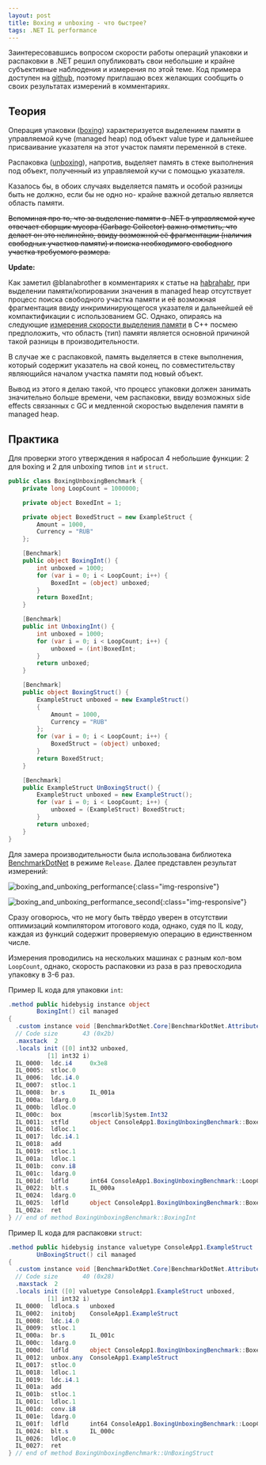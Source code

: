 ```yaml
---
layout: post
title: Boxing и unboxing - что быстрее?
tags: .NET IL performance
---
```


Заинтересовавшись вопросом скорости работы операций упаковки и распаковки в .NET решил опубликовать свои небольшие и крайне субъективные наблюдения и измерения по этой теме. Код примера доступен на [github](https://github.com/FSou1/BoxingUnboxingBenchmark), поэтому приглашаю всех желающих сообщить о своих результатах измерений в комментариях.

## Теория

Операция упаковки ([boxing](https://msdn.microsoft.com/en-us/library/yz2be5wk.aspx#Anchor_1)) характеризуется выделением памяти в управляемой куче (managed heap) под объект value type и дальнейшее присваивание указателя на этот участок памяти переменной в стеке.

Распаковка ([unboxing](https://msdn.microsoft.com/en-us/library/yz2be5wk.aspx#Anchor_4)), напротив, выделяет память в стеке выполнения под объект, полученный из управляемой кучи с помощью указателя. 

Казалось бы, в обоих случаях выделяется память и особой разницы быть не должно, если бы не одно но- крайне важной деталью является область памяти. 

~~Вспоминая про то, что за выделение памяти в .NET в управляемой куче отвечает сборщик мусора (Garbage Collector) важно отметить, что делает он это нелинейно, ввиду возможной её фрагментации (наличия свободных участков памяти) и поиска необходимого свободного участка требуемого размера.~~

**Update:**

Как заметил @blanabrother в комментариях к статье на [habrahabr](https://habrahabr.ru/post/328052/), при выделении памяти/копировании значения в managed heap отсутствует процесс поиска свободного участка памяти и её возможная фрагментация ввиду инкриминирующегося указателя и дальнейшей её компактификации с использованием GC. Однако, опираясь на следующие [измерения скорости выделения памяти](http://stackoverflow.com/a/163765/2524304) в C++ посмею предположить, что область (тип) памяти является основной причиной такой разницы в производительности.

В случае же с распаковкой, память выделяется в стеке выполнения, который содержит указатель на свой конец, по совместительству являющийся началом участка памяти под новый объект.

Вывод из этого я делаю такой, что процесс упаковки должен занимать значительно больше времени, чем распаковки, ввиду возможных side effects связанных с GC и медленной скоростью выделения памяти в managed heap.

## Практика

Для проверки этого утверждения я набросал 4 небольшие функции: 2 для boxing и 2 для unboxing типов `int` и `struct`.

```c#
public class BoxingUnboxingBenchmark {
    private long LoopCount = 1000000;

    private object BoxedInt = 1;

    private object BoxedStruct = new ExampleStruct {
        Amount = 1000,
        Currency = "RUB"
    };

    [Benchmark]
    public object BoxingInt() {
        int unboxed = 1000;
        for (var i = 0; i < LoopCount; i++) {
            BoxedInt = (object) unboxed;
        }
        return BoxedInt;
    }

    [Benchmark]
    public int UnboxingInt() {
        int unboxed = 1000;
        for (var i = 0; i < LoopCount; i++) {
            unboxed = (int)BoxedInt;
        }
        return unboxed;
    }

    [Benchmark]
    public object BoxingStruct() {
        ExampleStruct unboxed = new ExampleStruct()
        {
            Amount = 1000,
            Currency = "RUB"
        };
        for (var i = 0; i < LoopCount; i++) {
            BoxedStruct = (object) unboxed;
        }
        return BoxedStruct;
    }

    [Benchmark]
    public ExampleStruct UnBoxingStruct() {
        ExampleStruct unboxed = new ExampleStruct();
        for (var i = 0; i < LoopCount; i++) {
            unboxed = (ExampleStruct) BoxedStruct;
        }
        return unboxed;
    }
}
```

Для замера производительности была использована библиотека [BenchmarkDotNet](https://github.com/dotnet/BenchmarkDotNet) в режиме `Release`. Далее представлен результат измерений:

![boxing_and_unboxing_performance](/images/post/boxing_and_unboxing_performance.png){:class="img-responsive"}

![boxing_and_unboxing_performance_second](/images/post/boxing_and_unboxing_performance_second.png){:class="img-responsive"}

Сразу оговорюсь, что не могу быть твёрдо уверен в отсутствии оптимизаций компилятором итогового кода, однако, судя по IL коду, каждая из функций содержит проверяемую операцию в единственном числе.

Измерения проводились на нескольких машинах с разным кол-вом `LoopCount`, однако, скорость распаковки из раза в раз превосходила упаковку в 3-6 раз. 

Пример IL кода для упаковки `int`:

```c#
.method public hidebysig instance object 
        BoxingInt() cil managed
{
  .custom instance void [BenchmarkDotNet.Core]BenchmarkDotNet.Attributes.BenchmarkAttribute::.ctor() = ( 01 00 00 00 ) 
  // Code size       43 (0x2b)
  .maxstack  2
  .locals init ([0] int32 unboxed,
           [1] int32 i)
  IL_0000:  ldc.i4     0x3e8
  IL_0005:  stloc.0
  IL_0006:  ldc.i4.0
  IL_0007:  stloc.1
  IL_0008:  br.s       IL_001a
  IL_000a:  ldarg.0
  IL_000b:  ldloc.0
  IL_000c:  box        [mscorlib]System.Int32
  IL_0011:  stfld      object ConsoleApp1.BoxingUnboxingBenchmark::BoxedInt
  IL_0016:  ldloc.1
  IL_0017:  ldc.i4.1
  IL_0018:  add
  IL_0019:  stloc.1
  IL_001a:  ldloc.1
  IL_001b:  conv.i8
  IL_001c:  ldarg.0
  IL_001d:  ldfld      int64 ConsoleApp1.BoxingUnboxingBenchmark::LoopCount
  IL_0022:  blt.s      IL_000a
  IL_0024:  ldarg.0
  IL_0025:  ldfld      object ConsoleApp1.BoxingUnboxingBenchmark::BoxedInt
  IL_002a:  ret
} // end of method BoxingUnboxingBenchmark::BoxingInt
```

Пример IL кода для распаковки `struct`:

```c#
.method public hidebysig instance valuetype ConsoleApp1.ExampleStruct 
        UnBoxingStruct() cil managed
{
  .custom instance void [BenchmarkDotNet.Core]BenchmarkDotNet.Attributes.BenchmarkAttribute::.ctor() = ( 01 00 00 00 ) 
  // Code size       40 (0x28)
  .maxstack  2
  .locals init ([0] valuetype ConsoleApp1.ExampleStruct unboxed,
           [1] int32 i)
  IL_0000:  ldloca.s   unboxed
  IL_0002:  initobj    ConsoleApp1.ExampleStruct
  IL_0008:  ldc.i4.0
  IL_0009:  stloc.1
  IL_000a:  br.s       IL_001c
  IL_000c:  ldarg.0
  IL_000d:  ldfld      object ConsoleApp1.BoxingUnboxingBenchmark::BoxedStruct
  IL_0012:  unbox.any  ConsoleApp1.ExampleStruct
  IL_0017:  stloc.0
  IL_0018:  ldloc.1
  IL_0019:  ldc.i4.1
  IL_001a:  add
  IL_001b:  stloc.1
  IL_001c:  ldloc.1
  IL_001d:  conv.i8
  IL_001e:  ldarg.0
  IL_001f:  ldfld      int64 ConsoleApp1.BoxingUnboxingBenchmark::LoopCount
  IL_0024:  blt.s      IL_000c
  IL_0026:  ldloc.0
  IL_0027:  ret
} // end of method BoxingUnboxingBenchmark::UnBoxingStruct
```